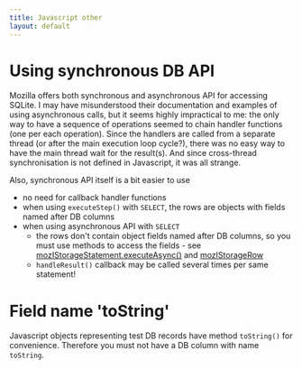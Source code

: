 ```yaml
---
title: Javascript other
layout: default
---
```


# Using synchronous DB API #
Mozilla offers both synchronous and asynchronous API for accessing SQLite. I may have misunderstood their documentation and examples of using asynchronous calls, but it seems highly impractical to me: the only way to have a sequence of operations seemed to chain handler functions (one per each operation). Since the handlers are called from a separate thread (or after the main execution loop cycle?), there was no easy way to have the main thread wait for the result(s). And since cross-thread synchronisation is not defined in Javascript, it was all strange.

Also, synchronous API itself is a bit easier to use

  * no need for callback handler functions
  * when using `executeStep()` with `SELECT`, the rows are objects with fields named after DB columns
  * when using asynchronous API with `SELECT`
    * the rows don't contain object fields named after DB columns, so you must use methods to access the fields - see [mozIStorageStatement.executeAsync()](https://developer.mozilla.org/en/mozIStorageStatement#executeAsync()) and [mozIStorageRow](https://developer.mozilla.org/en/mozIStorageRow)
    * `handleResult()` callback may be called several times per same statement!

# Field name 'toString' #
Javascript objects representing test DB records have method `toString()` for convenience. Therefore you must not have a DB column with name `toString`.